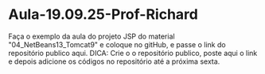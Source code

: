 # Aula-19.09.25-Prof-Richard
Faça o exemplo da aula  do projeto JSP do material "04_NetBeans13_Tomcat9"  e coloque no gitHub, e passe o link do repositório publico aqui. DICA: Crie o o repositório publico, poste aqui o link e depois adicione os códigos no repositório até a próxima sexta.
